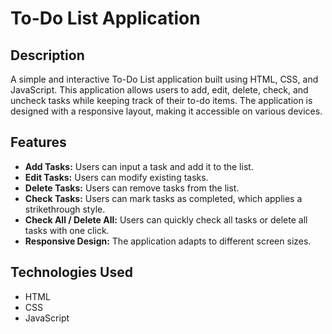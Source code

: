 # To-Do List Application

## Description
A simple and interactive To-Do List application built using HTML, CSS, and JavaScript. This application allows users to add, edit, delete, check, and uncheck tasks while keeping track of their to-do items. The application is designed with a responsive layout, making it accessible on various devices.

## Features
- **Add Tasks:** Users can input a task and add it to the list.
- **Edit Tasks:** Users can modify existing tasks.
- **Delete Tasks:** Users can remove tasks from the list.
- **Check Tasks:** Users can mark tasks as completed, which applies a strikethrough style.
- **Check All / Delete All:** Users can quickly check all tasks or delete all tasks with one click.
- **Responsive Design:** The application adapts to different screen sizes.

## Technologies Used
- HTML
- CSS
- JavaScript
